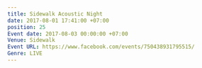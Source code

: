 ```yaml
---
title: Sidewalk Acoustic Night
date: 2017-08-01 17:41:00 +07:00
position: 25
Event date: 2017-08-03 00:00:00 +07:00
Venue: Sidewalk
Event URL: https://www.facebook.com/events/750438931795515/
Genre: LIVE
---
```


